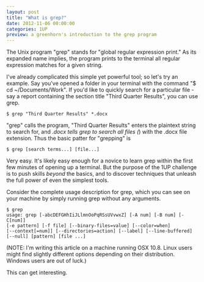 ```yaml
---
layout: post
title: "What is grep?"
date: 2012-11-06 00:00:00
categories: 1UP
preview: a greenhorn's introduction to the grep program
---
```


The Unix program "grep" stands for "global regular expression print." As its expanded name implies, the program prints to the terminal all regular expression matches for a given string.

I've already complicated this simple yet powerful tool; so let's try an example. Say you've opened a folder in your terminal with the command "$ cd ~/Documents/Work". If you'd like to quickly search for a particular file - say a report containing the section title "Third Quarter Results", you can use grep.

    $ grep "Third Quarter Results" *.docx

"grep" calls the program, "Third Quarter Results" enters the plaintext string to search for, and *.docx tells grep to search all files (*) with the .docx file extension. Thus the basic patter for "grepping" is

    $ grep [search terms...] [file...]

Very easy. It's likely easy enough for a novice to learn grep within the first few minutes of opening up a terminal. But the purpose of the 1UP challenge is to push skills _beyond_ the basics, and to discover techniques that unleash the full power of even the simplest tools.

Consider the complete usage description for grep, which you can see on your machine by simply running grep without any arguments.

    $ grep
    usage: grep [-abcDEFGHhIiJLlmnOoPqRSsUVvwxZ] [-A num] [-B num] [-C[num]]
    [-e pattern] [-f file] [--binary-files=value] [--color=when]
    [--context[=num]] [--directories=action] [--label] [--line-buffered]
    [--null] [pattern] [file ...]

(NOTE: I'm writing this article on a machine running OSX 10.8. Linux users might find slightly different options depending on their distribution. Windows users are out of luck.)

This can get interesting.
